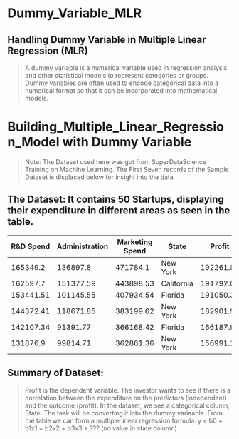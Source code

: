 # Dummy_Variable_MLR
## Handling Dummy Variable in Multiple Linear Regression (MLR)
> A dummy variable is a numerical variable used in regression analysis and other statistical models to represent categories or groups. Dummy variables are often used to encode categorical data into a numerical format so that it can be incorporated into mathematical models.

# Building_Multiple_Linear_Regression_Model with Dummy Variable
> Note: The Dataset used here was got from SuperDataScience Training on Machine Learning.
> The First Seven records of the Sample Dataset is displaced below for insight into the data

## The Dataset: It contains 50 Startups, displaying their expenditure in different areas as seen in the table.
|R&D Spend|	Administration|	Marketing Spend|	State	|Profit|
|----------|---------------|----------------|-------|-------|
|165349.2|	136897.8|	471784.1|	New York|	192261.83|
|162597.7	|151377.59	|443898.53	|California	|191792.06|
|153441.51|	101145.55|	407934.54|	Florida|	191050.39|
|144372.41	|118671.85	|383199.62	|New York	|182901.99|
|142107.34|	91391.77|	366168.42|	Florida|	166187.94|
|131876.9	|99814.71	|362861.36	|New York	|156991.12|

## Summary of Dataset:
> Profit is the dependent variable. The investor wants to see if there is a correlation between the expenditure on the predictors (independent) and the outcome (profit). In the dataset, we see a categorical column, State. The task will be converting it into the dummy variaable.
> From the table we can form a multiple linear regression formula:
> y = b0 + b1x1 + b2x2 + b3x3 + ??? (no value in state column)
